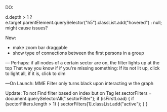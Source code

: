 DO:

d.depth > 1 ? e.target.parentElement.querySelector("h5").classList.add("hovered") : null; might cause issues?

New:

- make zoom bar draggable
- show type of connections between the first persons in a group

— Perhaps:
if all nodes of a certain sector are on, the filter lights up at the top
That way you know if if you're missing something: If its not lit up, click to light all, if it is, click to dim

—On Launch: MME Filter only turns black upon interacting w the graph

Update: To not Find filter based on index but on Tag
let sectorFilters = document.querySelectorAll(".sectorFilter");
if (isFirstLoad) {
if (sectorFilters.length > 1) {
sectorFilters[1].classList.add("active");
}
}
